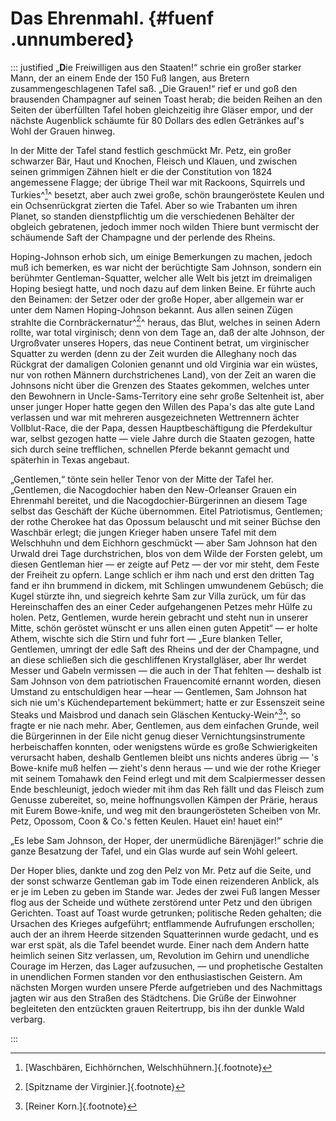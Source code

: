 # Das Ehrenmahl. {#fuenf .unnumbered}

::: justified
„**D**ie Freiwilligen aus den Staaten!“ schrie ein großer starker Mann, der an einem
Ende der 150 Fuß langen, aus Bretern zusammengeschlagenen Tafel saß. „Die
Grauen!“ rief er und goß den brausenden Champagner auf seinen Toast herab; die
beiden Reihen an den Seiten der überfüllten Tafel hoben gleichzeitig ihre Gläser
empor, und der nächste Augenblick schäumte für 80 Dollars des edlen Getränkes
auf's Wohl der Grauen hinweg.

In der Mitte der Tafel stand festlich geschmückt Mr. Petz, ein großer schwarzer
Bär, Haut und Knochen, Fleisch und Klauen, und zwischen seinen grimmigen Zähnen
hielt er die der Constitution von 1824 angemessene Flagge; der übrige Theil war
mit Rackoons, Squirrels und Turkies^[^0500]^ besetzt, aber auch zwei große, schön
braungeröstete Keulen und ein Ochsenrückgrat zierten die Tafel. Aber so wie
Trabanten um ihren Planet, so standen dienstpflichtig um die verschiedenen
Behälter der obgleich gebratenen, jedoch immer noch wilden Thiere bunt vermischt
der schäumende Saft der Champagne und der perlende des Rheins.

Hoping-Johnson erhob sich, um einige Bemerkungen zu machen, jedoch muß ich
bemerken, es war nicht der berüchtigte Sam Johnson, sondern ein berühmter
Gentleman-Squatter, welcher alle Welt bis jetzt im dreimaligen Hoping besiegt
hatte, und noch dazu auf dem linken Beine. Er führte auch den Beinamen: der
Setzer oder der große Hoper, aber allgemein war er unter dem Namen
Hoping-Johnson bekannt. Aus allen seinen Zügen strahlte die Cornbräckernatur^[^0501]^
heraus, das Blut, welches in seinen Adern rollte, war total virginisch; denn von
dem Tage an, daß der alte Johnson, der Urgroßvater unseres Hopers, das neue
Continent betrat, um virginischer Squatter zu werden (denn zu der Zeit wurden
die Alleghany noch das Rückgrat der damaligen Colonien genannt und old Virginia
war ein wüstes, nur von rothen Männern durchstrichenes Land), von der Zeit an
waren die Johnsons nicht über die Grenzen des Staates gekommen, welches unter
den Bewohnern in Uncle-Sams-Territory eine sehr große Seltenheit ist, aber unser
junger Hoper hatte gegen den Willen des Papa's das alte gute Land verlassen und
war mit mehreren ausgezeichneten Wettrennern ächter Vollblut-Race, die der Papa,
dessen Hauptbeschäftigung die Pferdekultur war, selbst gezogen hatte — viele
Jahre durch die Staaten gezogen, hatte sich durch seine trefflichen, schnellen
Pferde bekannt gemacht und späterhin in Texas angebaut.

„Gentlemen,“ tönte sein heller Tenor von der Mitte der Tafel her. „Gentlemen,
die Nacogdochier haben den New-Orleanser Grauen ein Ehrenmahl bereitet, und die
Nacogdochier-Bürgerinnen an diesem Tage selbst das Geschäft der Küche
übernommen. Eitel Patriotismus, Gentlemen; der rothe Cherokee hat das Opossum
belauscht und mit seiner Büchse den Waschbär erlegt; die jungen Krieger haben
unsere Tafel mit dem Welschhuhn und dem Eichhorn geschmückt — aber Sam Johnson
hat den Urwald drei Tage durchstrichen, blos von dem Wilde der Forsten gelebt,
um diesen Gentleman hier — er zeigte auf Petz — der vor mir steht, dem Feste der
Freiheit zu opfern. Lange schlich er ihm nach und erst den dritten Tag fand er
ihn brummend in dickem, mit Schlingen umwundenem Gebüsch; die Kugel stürzte ihn,
und siegreich kehrte Sam zur Villa zurück, um für das Hereinschaffen des an
einer Ceder aufgehangenen Petzes mehr Hülfe zu holen. Petz, Gentlemen, wurde
herein gebracht und steht nun in unserer Mitte, schön geröstet wünscht er uns
allen einen guten Appetit“ — er holte Athem, wischte sich die Stirn und fuhr
fort — „Eure blanken Teller, Gentlemen, umringt der edle Saft des Rheins und der
der Champagne, und an diese schließen sich die geschliffenen Krystallgläser,
aber Ihr werdet Messer und Gabeln vermissen — die auch in der That fehlten —
deshalb ist Sam Johnson von dem patriotischen Frauencomité ernannt worden,
diesen Umstand zu entschuldigen hear —hear — Gentlemen, Sam Johnson hat sich nie
um's Küchendepartement bekümmert; hatte er zur Essenszeit seine Steaks und
Maisbrod und danach sein Gläschen Kentucky-Wein^[^0502]^, so fragte er nie nach mehr.
Aber, Gentlemen, aus dem einfachen Grunde, weil die Bürgerinnen in der Eile
nicht genug dieser Vernichtungsinstrumente herbeischaffen konnten, oder
wenigstens würde es große Schwierigkeiten verursacht haben, deshalb Gentlemen
bleibt uns nichts anderes übrig — 's Bowe-knife muß helfen — zieht's denn heraus
— und wie der rothe Krieger mit seinem Tomahawk den Feind erlegt und mit dem
Scalpiermesser dessen Ende beschleunigt, jedoch wieder mit ihm das Reh fällt und
das Fleisch zum Genusse zubereitet, so, meine hoffnungsvollen Kämpen der Prärie,
heraus mit Eurem Bowe-knife, und weg mit den braungerösteten Scheiben von Mr.
Petz, Opossom, Coon & Co.'s fetten Keulen. Hauet ein! hauet ein!“

„Es lebe Sam Johnson, der Hoper, der unermüdliche Bärenjäger!“ schrie die ganze
Besatzung der Tafel, und ein Glas wurde auf sein Wohl geleert.

Der Hoper blies, dankte und zog den Pelz von Mr. Petz auf die Seite, und der
sonst schwarze Gentleman gab im Tode einen reizenderen Anblick, als er je im
Leben zu geben im Stande war. Jedes der zwei Fuß langen Messer flog aus der
Scheide und wüthete zerstörend unter Petz und den übrigen Gerichten. Toast auf
Toast wurde getrunken; politische Reden gehalten; die Ursachen des Krieges
aufgeführt; entflammende Aufrufungen erschollen; auch der an ihrem Heerde
sitzenden Squatterinnen wurde gedacht, und es war erst spät, als die Tafel
beendet wurde. Einer nach dem Andern hatte heimlich seinen Sitz verlassen, um,
Revolution im Gehirn und unendliche Courage im Herzen, das Lager aufzusuchen, —
und prophetische Gestalten in unendlichen Formen standen vor den
enthusiastischen Geistern. Am nächsten Morgen wurden unsere Pferde aufgetrieben
und des Nachmittags jagten wir aus den Straßen des Städtchens. Die Grüße der
Einwohner begleiteten den entzückten grauen Reitertrupp, bis ihn der dunkle Wald
verbarg.

:::


[^0500]: [Waschbären, Eichhörnchen, Welschhühnern.]{.footnote}

[^0501]: [Spitzname der Virginier.]{.footnote}

[^0502]: [Reiner Korn.]{.footnote}
